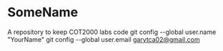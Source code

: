 # SomeName
A repository to keep COT2000 labs code
git config --global user.name "YourName"
git config --global user.email garytca02@gmail.com
